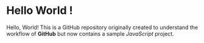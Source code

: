 # Hello World !

Hello, World!
This is a GitHub repository originally created to understand the workflow of **GitHub** but now contains a sample _JavaScript_ project.
